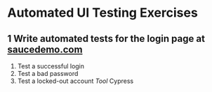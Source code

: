 # Automated UI Testing Exercises
## 1 Write automated tests for the login page at [saucedemo.com](http://saucedemo.com)
   1. Test a successful login
   2. Test a bad password
   3. Test a locked-out account
*Tool*
Cypress
  
